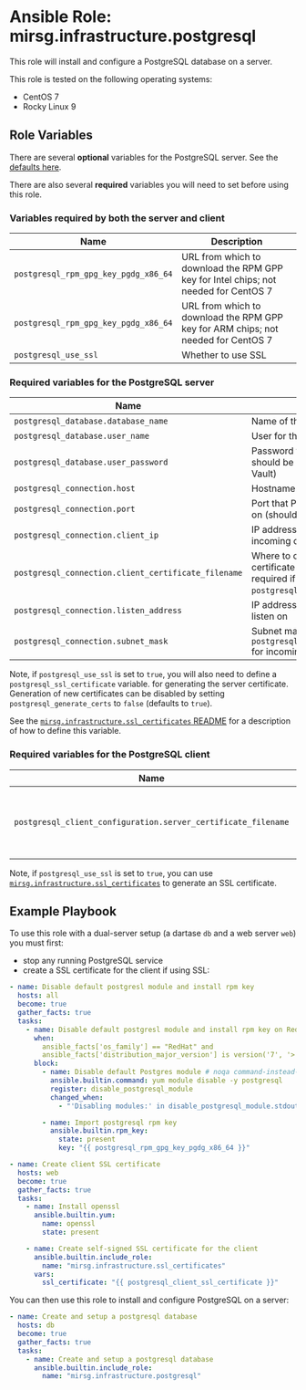 # Ansible Role: mirsg.infrastructure.postgresql

This role will install and configure a PostgreSQL database on a server.

This role is tested on the following operating systems:

- CentOS 7
- Rocky Linux 9

## Role Variables

There are several **optional** variables for the PostgreSQL server. See the
[defaults here](defaults/main.yml).

There are also several **required** variables you will need to set before using
this role.

### Variables required by both the server and client

| Name                                 | Description                                                                         |
| ------------------------------------ | ----------------------------------------------------------------------------------- |
| `postgresql_rpm_gpg_key_pgdg_x86_64` | URL from which to download the RPM GPP key for Intel chips; not needed for CentOS 7 |
| `postgresql_rpm_gpg_key_pgdg_x86_64` | URL from which to download the RPM GPP key for ARM chips; not needed for CentOS 7   |
| `postgresql_use_ssl`                 | Whether to use SSL                                                                  |

### Required variables for the PostgreSQL server

| Name                                                | Description                                                                                                  |
| --------------------------------------------------- | ------------------------------------------------------------------------------------------------------------ |
| `postgresql_database.database_name`                 | Name of the database to create                                                                               |
| `postgresql_database.user_name`                     | User for the database                                                                                        |
| `postgresql_database.user_password`                 | Password for the database (this should be stored in an Ansible Vault)                                        |
| `postgresql_connection.host`                        | Hostname of the server                                                                                       |
| `postgresql_connection.port`                        | Port that PostgreSQL is exposed on (should be 5432)                                                          |
| `postgresql_connection.client_ip`                   | IP address from which to allow incoming connections                                                          |
| `postgresql_connection.client_certificate_filename` | Where to copy the client certificate to on the server; only required if using `postgresql_use_ssl` is `true` |
| `postgresql_connection.listen_address`              | IP address(es) the server should listen on                                                                   |
| `postgresql_connection.subnet_mask`                 | Subnet mask to apply to `postgresql_connection.client_ip` for incoming connections                           |

Note, if `postgresql_use_ssl` is set to `true`, you will also need to define a
`postgresql_ssl_certificate` variable. for generating the server certificate.
Generation of new certificates can be disabled by setting
`postgresql_generate_certs` to `false` (defaults to `true`).

See the
[`mirsg.infrastructure.ssl_certificates` README](../ssl_certificates/README.md)
for a description of how to define this variable.

### Required variables for the PostgreSQL client

| Name                                                          | Description                                           |
| ------------------------------------------------------------- | ----------------------------------------------------- |
| `postgresql_client_configuration.server_certificate_filename` | Where to copy the server certificate to on the client |

Note, if `postgresql_use_ssl` is set to `true`, you can use
[`mirsg.infrastructure.ssl_certificates`](../ssl_certificates/README.md) to
generate an SSL certificate.

## Example Playbook

To use this role with a dual-server setup (a dartase `db` and a web server
`web`) you must first:

- stop any running PostgreSQL service
- create a SSL certificate for the client if using SSL:

```yaml
- name: Disable default postgresl module and install rpm key
  hosts: all
  become: true
  gather_facts: true
  tasks:
    - name: Disable default postgresl module and install rpm key on RedHat 8+
      when:
        ansible_facts['os_family'] == "RedHat" and
        ansible_facts['distribution_major_version'] is version('7', '>')
      block:
        - name: Disable default Postgres module # noqa command-instead-of-module
          ansible.builtin.command: yum module disable -y postgresql
          register: disable_postgresql_module
          changed_when:
            - "'Disabling modules:' in disable_postgresql_module.stdout"

        - name: Import postgresql rpm key
          ansible.builtin.rpm_key:
            state: present
            key: "{{ postgresql_rpm_gpg_key_pgdg_x86_64 }}"

- name: Create client SSL certificate
  hosts: web
  become: true
  gather_facts: true
  tasks:
    - name: Install openssl
      ansible.builtin.yum:
        name: openssl
        state: present

    - name: Create self-signed SSL certificate for the client
      ansible.builtin.include_role:
        name: "mirsg.infrastructure.ssl_certificates"
      vars:
        ssl_certificate: "{{ postgresql_client_ssl_certificate }}"
```

You can then use this role to install and configure PostgreSQL on a server:

```yaml
- name: Create and setup a postgresql database
  hosts: db
  become: true
  gather_facts: true
  tasks:
    - name: Create and setup a postgresql database
      ansible.builtin.include_role:
        name: "mirsg.infrastructure.postgresql"
```
